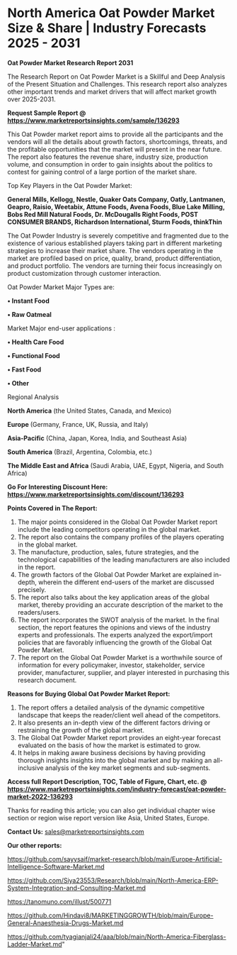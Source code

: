  # North America Oat Powder Market Size & Share | Industry Forecasts 2025 - 2031

<strong>Oat Powder Market Research Report 2031</strong>

The Research Report on Oat Powder Market is a Skillful and Deep Analysis of the Present Situation and Challenges. This research report also analyzes other important trends and market drivers that will affect market growth over 2025-2031.

<strong>Request Sample Report @ <a href=https://www.marketreportsinsights.com/sample/136293>https://www.marketreportsinsights.com/sample/136293</a></strong>

This Oat Powder market report aims to provide all the participants and the vendors will all the details about growth factors, shortcomings, threats, and the profitable opportunities that the market will present in the near future. The report also features the revenue share, industry size, production volume, and consumption in order to gain insights about the politics to contest for gaining control of a large portion of the market share.

Top Key Players in the Oat Powder Market:

<strong>General Mills, Kellogg, Nestle, Quaker Oats Company, Oatly, Lantmanen, Geapro, Raisio, Weetabix, Attune Foods, Avena Foods, Blue Lake Milling, Bobs Red Mill Natural Foods, Dr. McDougalls Right Foods, POST CONSUMER BRANDS, Richardson International, Sturm Foods, thinkThin</strong>

The Oat Powder Industry is severely competitive and fragmented due to the existence of various established players taking part in different marketing strategies to increase their market share. The vendors operating in the market are profiled based on price, quality, brand, product differentiation, and product portfolio. The vendors are turning their focus increasingly on product customization through customer interaction.

Oat Powder Market Major Types are:

<strong>• Instant Food

• Raw Oatmeal</strong>

Market Major end-user applications :

<strong>• Health Care Food

• Functional Food

• Fast Food

• Other</strong>

Regional Analysis

</u><strong><b>North America</b></strong> (the United States, Canada, and Mexico)

<strong><b>Europe </b></strong>(Germany, France, UK, Russia, and Italy)

<strong><b>Asia-Pacific</b></strong> (China, Japan, Korea, India, and Southeast Asia)

<strong><b>South America</b></strong> (Brazil, Argentina, Colombia, etc.)

<strong><b>The Middle East and Africa</b></strong> (Saudi Arabia, UAE, Egypt, Nigeria, and South Africa)

<strong>Go For Interesting Discount Here: <a href=https://www.marketreportsinsights.com/discount/136293>https://www.marketreportsinsights.com/discount/136293</a></strong>

<strong>Points Covered in The Report:</strong>
<ol>
  <li>The major points considered in the Global Oat Powder Market report include the leading competitors operating in the global market.</li>
  <li>The report also contains the company profiles of the players operating in the global market.</li>
  <li>The manufacture, production, sales, future strategies, and the technological capabilities of the leading manufacturers are also included in the report.</li>
  <li>The growth factors of the Global Oat Powder Market are explained in-depth, wherein the different end-users of the market are discussed precisely.</li>
  <li>The report also talks about the key application areas of the global market, thereby providing an accurate description of the market to the readers/users.</li>
  <li>The report incorporates the SWOT analysis of the market. In the final section, the report features the opinions and views of the industry experts and professionals. The experts analyzed the export/import policies that are favorably influencing the growth of the Global Oat Powder Market.</li>
  <li>The report on the Global Oat Powder Market is a worthwhile source of information for every policymaker, investor, stakeholder, service provider, manufacturer, supplier, and player interested in purchasing this research document.</li>
</ol>
<strong>Reasons for Buying Global Oat Powder Market Report:</strong>

<ol>
  <li>The report offers a detailed analysis of the dynamic competitive landscape that keeps the reader/client well ahead of the competitors.</li>
  <li>It also presents an in-depth view of the different factors driving or restraining the growth of the global market.</li>
  <li>The Global Oat Powder Market report provides an eight-year forecast evaluated on the basis of how the market is estimated to grow.</li>
  <li>It helps in making aware business decisions by having providing thorough insights insights into the global market and by making an all-inclusive analysis of the key market segments and sub-segments.</li>
</ol>
<strong>Access full Report Description, TOC, Table of Figure, Chart, etc. @ <a href=https://www.marketreportsinsights.com/industry-forecast/oat-powder-market-2022-136293>https://www.marketreportsinsights.com/industry-forecast/oat-powder-market-2022-136293</a></strong>


Thanks for reading this article; you can also get individual chapter wise section or region wise report version like Asia, United States, Europe.

<strong>Contact Us:</strong>
sales@marketreportsinsights.com

<strong>Our other reports:</strong>

<a href=https://github.com/sayysaif/market-research/blob/main/Europe-Artificial-Intelligence-Software-Market.md>https://github.com/sayysaif/market-research/blob/main/Europe-Artificial-Intelligence-Software-Market.md</a>

<a href=https://github.com/Siya23553/Research/blob/main/North-America-ERP-System-Integration-and-Consulting-Market.md>https://github.com/Siya23553/Research/blob/main/North-America-ERP-System-Integration-and-Consulting-Market.md</a>

<a href=https://tanomuno.com/illust/500771>https://tanomuno.com/illust/500771</a>

<a href=https://github.com/Hindavi8/MARKETINGGROWTH/blob/main/Europe-General-Anaesthesia-Drugs-Market.md>https://github.com/Hindavi8/MARKETINGGROWTH/blob/main/Europe-General-Anaesthesia-Drugs-Market.md</a>

<a href=https://github.com/tyagianjali24/aaa/blob/main/North-America-Fiberglass-Ladder-Market.md>https://github.com/tyagianjali24/aaa/blob/main/North-America-Fiberglass-Ladder-Market.md</a>"
